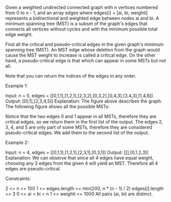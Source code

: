 Given a weighted undirected connected graph with n vertices numbered from 0
to n - 1, and an array edges where edges[i] = [ai, bi, weighti] represents a
bidirectional and weighted edge between nodes ai and bi. A minimum spanning
tree (MST) is a subset of the graph's edges that connects all vertices
without cycles and with the minimum possible total edge weight.

Find all the critical and pseudo-critical edges in the given graph's minimum
spanning tree (MST). An MST edge whose deletion from the graph would cause
the MST weight to increase is called a critical edge. On the other hand, a
pseudo-critical edge is that which can appear in some MSTs but not all.

Note that you can return the indices of the edges in any order.


Example 1:




Input: n = 5, edges =
[[0,1,1],[1,2,1],[2,3,2],[0,3,2],[0,4,3],[3,4,3],[1,4,6]]
Output: [[0,1],[2,3,4,5]]
Explanation: The figure above describes the graph.
The following figure shows all the possible MSTs:

Notice that the two edges 0 and 1 appear in all MSTs, therefore they are
critical edges, so we return them in the first list of the output.
The edges 2, 3, 4, and 5 are only part of some MSTs, therefore they are
considered pseudo-critical edges. We add them to the second list of the
output.


Example 2:




Input: n = 4, edges = [[0,1,1],[1,2,1],[2,3,1],[0,3,1]]
Output: [[],[0,1,2,3]]
Explanation: We can observe that since all 4 edges have equal weight,
choosing any 3 edges from the given 4 will yield an MST. Therefore all 4
edges are pseudo-critical.



Constraints:


2 <= n <= 100
1 <= edges.length <= min(200, n * (n - 1) / 2)
edges[i].length == 3
0 <= ai < bi < n
1 <= weighti <= 1000
All pairs (ai, bi) are distinct.




